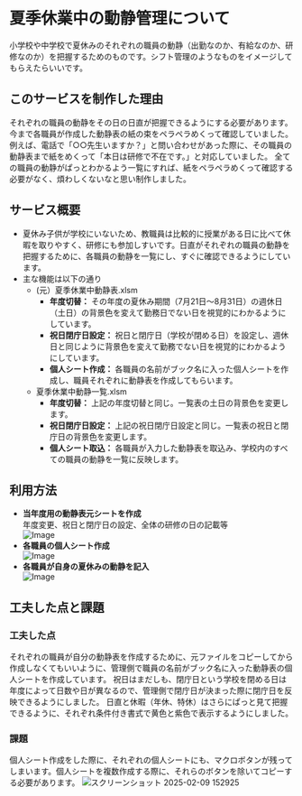 # 夏季休業中の動静管理について
小学校や中学校で夏休みのそれぞれの職員の動静（出勤なのか、有給なのか、研修なのか）を把握するためのものです。シフト管理のようなものをイメージしてもらえたらいいです。
## このサービスを制作した理由
それぞれの職員の動静をその日の日直が把握できるようにする必要があります。今まで各職員が作成した動静表の紙の束をペラペラめくって確認していました。
例えば、電話で「○○先生いますか？」と問い合わせがあった際に、その職員の動静表まで紙をめくって「本日は研修で不在です。」と対応していました。
全ての職員の動静がぱっとわかるよう一覧にすれば、紙をペラペラめくって確認する必要がなく、煩わしくないなと思い制作しました。
## サービス概要
- 夏休み子供が学校にいないため、教職員は比較的に授業がある日に比べて休暇を取りやすく、研修にも参加しすいです。日直がそれぞれの職員の動静を把握するために、各職員の動静を一覧にし、すぐに確認できるようにしています。
- 主な機能は以下の通り
  - (元）夏季休業中動静表.xlsm
     - **年度切替：** その年度の夏休み期間（7月21日～8月31日）の週休日（土日）の背景色を変えて勤務日でない日を視覚的にわかるようにしています。
     - **祝日閉庁日設定：** 祝日と閉庁日（学校が閉める日）を設定し、週休日と同じように背景色を変えて勤務でない日を視覚的にわかるようにしています。
     - **個人シート作成：** 各職員の名前がブック名に入った個人シートを作成し、職員それぞれに動静表を作成してもらいます。
  - 夏季休業中動静一覧.xlsm
     - **年度切替：** 上記の年度切替と同じ。一覧表の土日の背景色を変更します。
     - **祝日閉庁日設定：** 上記の祝日閉庁日設定と同じ。一覧表の祝日と閉庁日の背景色を変更します。
     - **個人シート取込：** 各職員が入力した動静表を取込み、学校内のすべての職員の動静を一覧に反映します。
## 利用方法
- **当年度用の動静表元シートを作成**  
年度変更、祝日と閉庁日の設定、全体の研修の日の記載等  
![Image](https://github.com/user-attachments/assets/b9616ff8-ec70-4ab4-b89f-d26f8773dc8c)
- **各職員の個人シート作成**  
![Image](https://github.com/user-attachments/assets/690ff717-6f55-4d60-8c7f-07efc9ecc208)
- **各職員が自身の夏休みの動静を記入**  
![Image](https://github.com/user-attachments/assets/7bb55cc8-8554-48e1-b8f8-ca366b10654b)
## 工夫した点と課題
### 工夫した点
それぞれの職員が自分の動静表を作成するために、元ファイルをコピーしてから作成しなくてもいいように、管理側で職員の名前がブック名に入った動静表の個人シートを作成しています。
祝日はまだしも、閉庁日という学校を閉める日は年度によって日数や日が異なるので、管理側で閉庁日が決まった際に閉庁日を反映できるようにしました。
日直と休暇（年休、特休）はさらにぱっと見て把握できるように、それぞれ条件付き書式で黄色と紫色で表示するようにしました。
### 課題
個人シート作成をした際に、それぞれの個人シートにも、マクロボタンが残ってしまいます。個人シートを複数作成する際に、それらのボタンを除いてコピーする必要があります。
![スクリーンショット 2025-02-09 152925](https://github.com/user-attachments/assets/82610aa6-3ac0-4476-b996-9a55c48cb552)

